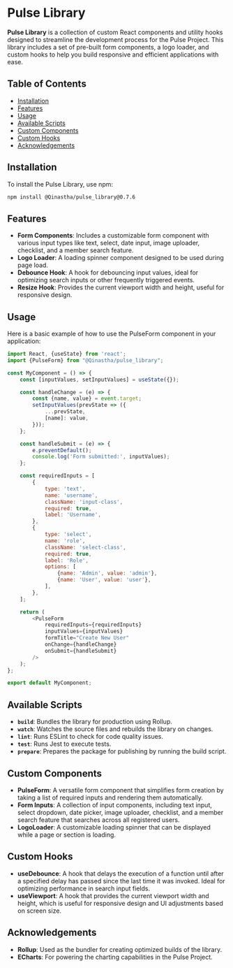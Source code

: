 # Pulse Library

**Pulse Library** is a collection of custom React components and utility hooks designed to streamline the development
process for the Pulse Project. This library includes a set of pre-built form components, a logo loader, and custom hooks
to help you build responsive and efficient applications with ease.

## Table of Contents

- [Installation](#installation)
- [Features](#features)
- [Usage](#usage)
- [Available Scripts](#available-scripts)
- [Custom Components](#custom-components)
- [Custom Hooks](#custom-hooks)
- [Acknowledgements](#acknowledgements)

## Installation

To install the Pulse Library, use npm:

```bash
npm install @Qinastha/pulse_library@0.7.6
```

## Features

- **Form Components**: Includes a customizable form component with various input types like text, select, date input,
  image uploader, checklist, and a member search feature.
- **Logo Loader**: A loading spinner component designed to be used during page load.
- **Debounce Hook**: A hook for debouncing input values, ideal for optimizing search inputs or other frequently
  triggered events.
- **Resize Hook**: Provides the current viewport width and height, useful for responsive design.

## Usage

Here is a basic example of how to use the PulseForm component in your application:

```javascript
import React, {useState} from 'react';
import {PulseForm} from "@Qinastha/pulse_library";

const MyComponent = () => {
    const [inputValues, setInputValues] = useState({});

    const handleChange = (e) => {
        const {name, value} = event.target;
        setInputValues(prevState => ({
            ...prevState,
            [name]: value,
        }));
    };

    const handleSubmit = (e) => {
        e.preventDefault();
        console.log('Form submitted:', inputValues);
    };

    const requiredInputs = [
        {
            type: 'text',
            name: 'username',
            className: 'input-class',
            required: true,
            label: 'Username',
        },
        {
            type: 'select',
            name: 'role',
            className: 'select-class',
            required: true,
            label: 'Role',
            options: [
                {name: 'Admin', value: 'admin'},
                {name: 'User', value: 'user'},
            ],
        },
    ];

    return (
        <PulseForm
            requiredInputs={requiredInputs}
            inputValues={inputValues}
            formTitle="Create New User"
            onChange={handleChange}
            onSubmit={handleSubmit}
        />
    );
};

export default MyComponent;
```

## Available Scripts

- **`build`**: Bundles the library for production using Rollup.
- **`watch`**: Watches the source files and rebuilds the library on changes.
- **`lint`**: Runs ESLint to check for code quality issues.
- **`test`**: Runs Jest to execute tests.
- **`prepare`**: Prepares the package for publishing by running the build script.

## Custom Components

- **PulseForm**: A versatile form component that simplifies form creation by taking a list of required inputs and
  rendering them automatically.
- **Form Inputs**: A collection of input components, including text input, select dropdown, date picker, image uploader,
  checklist, and a member search feature that searches across all registered users.
- **LogoLoader**: A customizable loading spinner that can be displayed while a page or section is loading.

## Custom Hooks

- **useDebounce**: A hook that delays the execution of a function until after a specified delay has passed since the
  last time it was invoked. Ideal for optimizing performance in search input fields.
- **useViewport**: A hook that provides the current viewport width and height, which is useful for responsive design and
  UI adjustments based on screen size.

## Acknowledgements

- **Rollup**: Used as the bundler for creating optimized builds of the library.
- **ECharts**: For powering the charting capabilities in the Pulse Project.